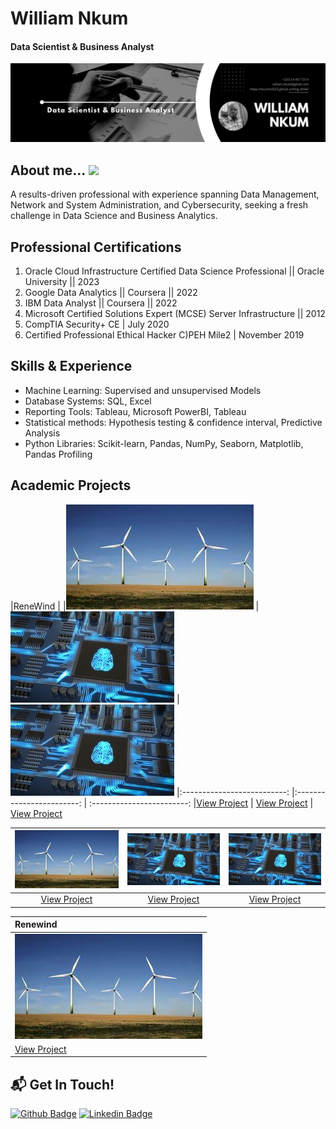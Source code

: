 # William Nkum                                                                             
#### Data Scientist & Business Analyst
![Data Scientist & Business Analyst](https://github.com/Nkunim2023/Nkunim2023/blob/main/Data%20Banner.jpg?raw=true)

## About me... <img src="https://media.giphy.com/media/IcdIKJQbS7T9yNg0su/giphy.gif" width="50"> <br />
A results-driven professional with experience spanning Data Management, Network and System Administration, and Cybersecurity, seeking a fresh challenge in Data Science and Business Analytics. 

## Professional Certifications

1.	Oracle Cloud Infrastructure Certified Data Science Professional || Oracle University || 2023
2.	Google Data Analytics || Coursera || 2022
3.	IBM Data Analyst || Coursera || 2022
4.	Microsoft Certified Solutions Expert (MCSE) Server Infrastructure || 2012
5.	CompTIA Security+ CE | July 2020
6.	Certified Professional Ethical Hacker C)PEH Mile2 | November 2019


## Skills & Experience  
-  Machine Learning: Supervised and unsupervised Models
-  Database Systems: SQL, Excel
-  Reporting Tools: Tableau, Microsoft PowerBI, Tableau
-  Statistical methods: Hypothesis testing & confidence interval, Predictive Analysis
-  Python Libraries: Scikit-learn, Pandas, NumPy, Seaborn, Matplotlib, Pandas Profiling


## Academic Projects

|ReneWind                                                |
|![](rene.jpeg)                                          |  ![](EasyVisa.jpg)                                        | ![](EasyVisa.jpg)
|:--------------------------:                            |:------------------------:                                 | :------------------------:
|[View Project](https://github.com/Nkunim2023/ReneWind)  |  [View Project](https://github.com/Nkunim2023/ReneWind)   | [View Project](https://github.com/Nkunim2023/ReneWind)


![](rene.jpeg)                                          |  ![](EasyVisa.jpg)                                        | ![](EasyVisa.jpg)
:--------------------------:                            |:------------------------:                                 | :------------------------:
[View Project](https://github.com/Nkunim2023/ReneWind)  |  [View Project](https://github.com/Nkunim2023/ReneWind)   | [View Project](https://github.com/Nkunim2023/ReneWind)


| Renewind | 
| :----------- | 
| ![rene](rene.jpeg) | 
| [View Project](https://github.com/Nkunim2023/ReneWind) |  




## 📬 Get In Touch!
[![Github Badge](http://img.shields.io/badge/-Github-black?style=flat-square&logo=github&link=https://github.com/Nkunim2023)](https://github.com/https://github.com/Nkunim2023/) 
[![Linkedin Badge](https://img.shields.io/badge/-LinkedIn-blue?style=flat-square&logo=Linkedin&logoColor=white&link=https://www.linkedin.com/in/william-nkum-b7709237//)](https://www.linkedin.com/in/william-nkum-b7709237/)
